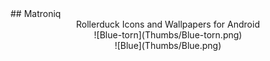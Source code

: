 </div>## Matroniq</div>
<div align="center">Rollerduck Icons and Wallpapers
for Android</div>

<div align="center">![Blue-torn](Thumbs/Blue-torn.png)</div>


<div align="center">![Blue](Thumbs/Blue.png)</div>

